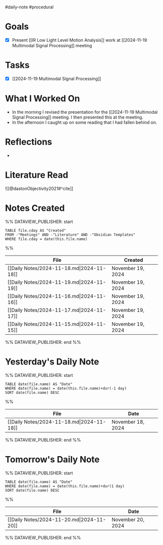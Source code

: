 #daily-note #procedural 

# Goals

- [x] Present [[IR Low Light Level Motion Analysis]] work at [[2024-11-19 Multimodal Signal Processing]] meeting

# Tasks

- [x] [[2024-11-19 Multimodal Signal Processing]]

# What I Worked On

- In the morning I revised the presentation for the [[2024-11-19 Multimodal Signal Processing]] meeting. I then presented this at the meeting.
- In the afternoon I caught up on some reading that I had fallen behind on.

# Reflections

- 

# Literature Read

![[@dastonObjectivity2021#^cite]]

# Notes Created


%% DATAVIEW_PUBLISHER: start
```dataview
TABLE file.cday AS "Created"
FROM -"Meetings" AND -"Literature" AND -"Obsidian Templates"
WHERE file.cday = date(this.file.name)
```
%%

| File                                      | Created           |
| ----------------------------------------- | ----------------- |
| [[Daily Notes/2024-11-18.md\|2024-11-18]] | November 19, 2024 |
| [[Daily Notes/2024-11-19.md\|2024-11-19]] | November 19, 2024 |
| [[Daily Notes/2024-11-16.md\|2024-11-16]] | November 19, 2024 |
| [[Daily Notes/2024-11-17.md\|2024-11-17]] | November 19, 2024 |
| [[Daily Notes/2024-11-15.md\|2024-11-15]] | November 19, 2024 |

%% DATAVIEW_PUBLISHER: end %%

# Yesterday's Daily Note

%% DATAVIEW_PUBLISHER: start
```dataview
TABLE date(file.name) AS "Date"
WHERE date(file.name) = date(this.file.name)+dur(-1 day)
SORT date(file.name) DESC
```
%%

| File                                      | Date              |
| ----------------------------------------- | ----------------- |
| [[Daily Notes/2024-11-18.md\|2024-11-18]] | November 18, 2024 |

%% DATAVIEW_PUBLISHER: end %%
# Tomorrow's Daily Note

%% DATAVIEW_PUBLISHER: start
```dataview
TABLE date(file.name) AS "Date"
WHERE date(file.name) = date(this.file.name)+dur(1 day)
SORT date(file.name) DESC
```
%%

| File                                      | Date              |
| ----------------------------------------- | ----------------- |
| [[Daily Notes/2024-11-20.md\|2024-11-20]] | November 20, 2024 |

%% DATAVIEW_PUBLISHER: end %%



